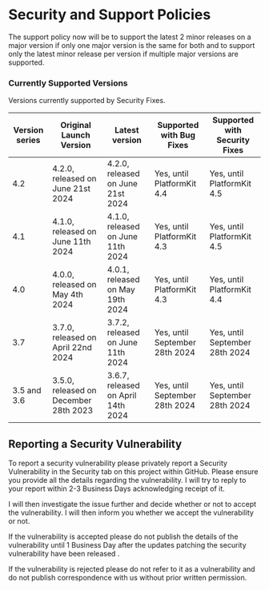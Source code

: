 # Security and Support Policies
The support policy now will be to support the latest 2 minor releases on a major version if only one major version is the same for both and to support only the latest minor release per version if multiple major versions are supported.

### Currently Supported Versions
Versions currently supported by Security Fixes.

| Version series | Original Launch Version | Latest version | Supported with Bug Fixes | Supported with Security Fixes |
|--| --|--|--|--|
| 4.2 | 4.2.0, released on June 21st 2024 | 4.2.0, released on June 21st 2024 | Yes, until PlatformKit 4.4 | Yes, until PlatformKit 4.5 | 
| 4.1 | 4.1.0, released on June 11th 2024 | 4.1.0, released on June 11th 2024 | Yes, until PlatformKit 4.3 | Yes, until PlatformKit 4.5 | 
| 4.0 | 4.0.0, released on May 4th 2024 | 4.0.1, released on May 19th 2024 | Yes, until PlatformKit 4.3 | Yes, until PlatformKit 4.4 | 
| 3.7 | 3.7.0, released on April 22nd 2024 | 3.7.2, released on June 11th 2024 | Yes, until September 28th 2024 | Yes, until September 28th 2024 | 
| 3.5 and 3.6 | 3.5.0, released on December 28th 2023 | 3.6.7, released on April 14th 2024 |  Yes, until September 28th 2024 | Yes, until September 28th 2024 | 


## Reporting a Security Vulnerability

To report a security vulnerability please privately report a Security Vulnerability in the Security tab on this project within GitHub.
Please ensure you provide all the details regarding the vulnerability. I will try to reply to your report within 2-3 Business Days acknowledging receipt of it.

I will then investigate the issue further and decide whether or not to accept the vulnerability. I will then inform you whether we accept the vulnerability or not.

If the vulnerability is accepted please do not publish the details of the vulnerability until 1 Business Day after the updates patching the security vulnerability have been released .

If the vulnerability is rejected please do not refer to it as a vulnerability and do not publish correspondence with us without prior written permission.
